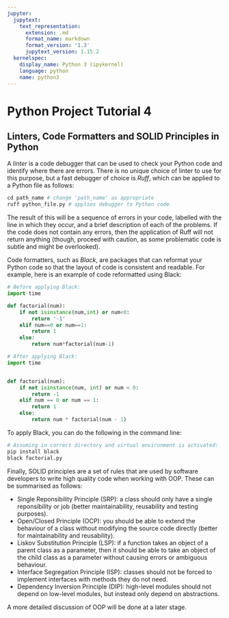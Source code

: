 ```yaml
---
jupyter:
  jupytext:
    text_representation:
      extension: .md
      format_name: markdown
      format_version: '1.3'
      jupytext_version: 1.15.2
  kernelspec:
    display_name: Python 3 (ipykernel)
    language: python
    name: python3
---
```


# Python Project Tutorial 4


## Linters, Code Formatters and SOLID Principles in Python


A _linter_ is a code debugger that can be used to check your Python code and identify where there are errors. There is no unique choice of linter to use for this purpose, but a fast debugger of choice is _Ruff_, which can be applied to a Python file as follows:

```python
cd path_name # change 'path_name' as appropriate
ruff python_file.py # applies debugger to Python code
```

The result of this will be a sequence of errors in your code, labelled with the line in which they occur, and a brief description of each of the problems. If the code does not contain any errors, then the application of Ruff will not return anything (though, proceed with caution, as some problematic code is subtle and might be overlooked).


Code formatters, such as _Black_, are packages that can reformat your Python code so that the layout of code is consistent and readable. For example, here is an example of code reformatted using Black:

```python
# Before applying Black:
import time 

def factorial(num):
    if not isinstance(num,int) or num<0:
        return '-1'
    elif num==0 or num==1:
        return 1
    else:
        return num*factorial(num-1)

# After applying Black:
import time 


def factorial(num):
    if not isinstance(num, int) or num < 0:
        return -1
    elif num == 0 or num == 1:
        return 1
    else:
        return num * factorial(num - 1)
```

To apply Black, you can do the following in the command line:

```python
# Assuming in correct directory and virtual environment is activated:
pip install black
black factorial.py
```

Finally, SOLID principles are a set of rules that are used by software developers to write high quality code when working with OOP. These can be summarised as follows:

- Single Reponsibility Principle (SRP): a class should only have a single reponsibility or job (better maintainability, reusability and testing purposes).
- Open/Closed Principle (OCP): you should be able to extend the behaviour of a class without modifying the source code directly (better for maintainability and reusability).
- Liskov Substitution Principle (LSP): if a function takes an object of a parent class as a parameter, then it should be able to take an object of the child class as a parameter without causing errors or ambiguous behaviour.
- Interface Segregation Principle (ISP): classes should not be forced to implement interfaces with methods they do not need.
- Dependency Inversion Principle (DIP): high-level modules should not depend on low-level modules, but instead only depend on abstractions.


A more detailed discussion of OOP will be done at a later stage.
